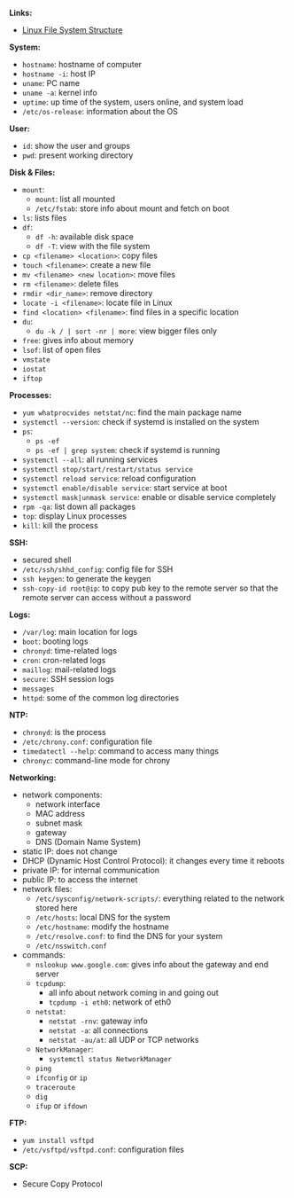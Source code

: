 **Links:**

- [Linux File System Structure](https://www.thegeekstuff.com/2010/09/linux-file-system-structure/)

**System:**

- `hostname`: hostname of computer
- `hostname -i`: host IP
- `uname`: PC name
- `uname -a`: kernel info
- `uptime`: up time of the system, users online, and system load
- `/etc/os-release`: information about the OS

**User:**

- `id`: show the user and groups
- `pwd`: present working directory

**Disk & Files:**

- `mount`:
  - `mount`: list all mounted
  - `/etc/fstab`: store info about mount and fetch on boot
- `ls`: lists files
- `df`:
  - `df -h`: available disk space
  - `df -T`: view with the file system
- `cp <filename> <location>`: copy files
- `touch <filename>`: create a new file
- `mv <filename> <new location>`: move files
- `rm <filename>`: delete files
- `rmdir <dir_name>`: remove directory
- `locate -i <filename>`: locate file in Linux
- `find <location> <filename>`: find files in a specific location
- `du`:
  - `du -k / | sort -nr | more`: view bigger files only
- `free`: gives info about memory
- `lsof`: list of open files
- `vmstate`
- `iostat`
- `iftop`

**Processes:**

- `yum whatprocvides netstat/nc`: find the main package name
- `systemctl --version`: check if systemd is installed on the system
- `ps`:
  - `ps -ef`
  - `ps -ef | grep system`: check if systemd is running
- `systemctl --all`: all running services
- `systemctl stop/start/restart/status service`
- `systemctl reload service`: reload configuration
- `systemctl enable/disable service`: start service at boot
- `systemctl mask|unmask service`: enable or disable service completely
- `rpm -qa`: list down all packages
- `top`: display Linux processes
- `kill`: kill the process

**SSH:**

- secured shell
- `/etc/ssh/shhd_config`: config file for SSH
- `ssh keygen`: to generate the keygen
- `ssh-copy-id root@ip`: to copy pub key to the remote server so that the remote server can access without a password

**Logs:**

- `/var/log`: main location for logs
- `boot`: booting logs
- `chronyd`: time-related logs
- `cron`: cron-related logs
- `maillog`: mail-related logs
- `secure`: SSH session logs
- `messages`
- `httpd`: some of the common log directories

**NTP:**

- `chronyd`: is the process
- `/etc/chrony.conf`: configuration file
- `timedatectl --help`: command to access many things
- `chronyc`: command-line mode for chrony

**Networking:**

- network components:
  - network interface
  - MAC address
  - subnet mask
  - gateway
  - DNS (Domain Name System)
- static IP: does not change
- DHCP (Dynamic Host Control Protocol): it changes every time it reboots
- private IP: for internal communication
- public IP: to access the internet
- network files:
  - `/etc/sysconfig/network-scripts/`: everything related to the network stored here
  - `/etc/hosts`: local DNS for the system
  - `/etc/hostname`: modify the hostname
  - `/etc/resolve.conf`: to find the DNS for your system
  - `/etc/nsswitch.conf`
- commands:
  - `nslookup www.google.com`: gives info about the gateway and end server
  - `tcpdump`:
    - all info about network coming in and going out
    - `tcpdump -i eth0`: network of eth0
  - `netstat`:
    - `netstat -rnv`: gateway info
    - `netstat -a`: all connections
    - `netstat -au/at`: all UDP or TCP networks
  - `NetworkManager`:
    - `systemctl status NetworkManager`
  - `ping`
  - `ifconfig` or `ip`
  - `traceroute`
  - `dig`
  - `ifup` or `ifdown`

**FTP:**

- `yum install vsftpd`
- `/etc/vsftpd/vsftpd.conf`: configuration files

**SCP:**

- Secure Copy Protocol
